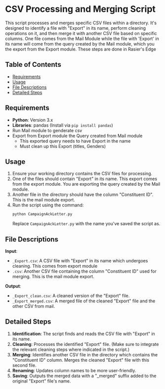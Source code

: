 # CSV Processing and Merging Script

This script processes and merges specific CSV files within a directory. It's designed to identify a file with "Export" in its  name, perform cleaning operations on it, and then merge it with another CSV file based on specific columns. One file comes from the Mail Module while the file with 'Export' in its name will come from the query created by the Mail module, which you the export from the Export module. These steps are done in Rasier's Edge

## Table of Contents
- [Requirements](#requirements)
- [Usage](#usage)
- [File Descriptions](#file-descriptions)
- [Detailed Steps](#detailed-steps)

## Requirements
- **Python**: Version 3.x
- **Libraries**: pandas (Install via `pip install pandas`)
- Run Mail module to genderate csv
- Export from Export module the Query created from Mail module
    * This exported query needs to have Export in the name
    * Must clean up this Export (titles, Genders)

## Usage

1. Ensure your working directory contains the CSV files for processing.
2. One of the files should contain "Export" in its name. This export comes from the export module. You are exporting the query created by the Mail module. 
3. Another file in the directory should have the column "Constituent ID". This is the mail module export. 
4. Run the script using the command:
    ```bash
    python CampaignAckLetter.py
    ```
    Replace `CampaignAckLetter.py` with the name you've saved the script as.

## File Descriptions

**Input**:
- `_Export.csv`: A CSV file with "Export" in its name which undergoes cleaning. This comes from export module
- `.csv`: Another CSV file containing the column "Constituent ID" used for merging. This is the mail module export. 

**Output**:
- `_Export_clean.csv`: A cleaned version of the "Export" file.
- `_Export_merged.csv`: A merged file of the cleaned "Export" file and the other CSV from mail.

## Detailed Steps

1. **Identification**: The script finds and reads the CSV file with "Export" in its name.
2. **Cleaning**: Processes the identified "Export" file. (Make sure to integrate the relevant cleaning steps where indicated in the script.)
3. **Merging**: Identifies another CSV file in the directory which contains the "Constituent ID" column. Merges the cleaned "Export" file with this second file.
4. **Renaming**: Updates column names to be more user-friendly.
5. **Saving**: Outputs the merged data with a "_merged" suffix added to the original "Export" file's name.
